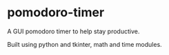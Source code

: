 # pomodoro-timer

A GUI pomodoro timer to help stay productive.

Built using python and tkinter, math and time modules.
